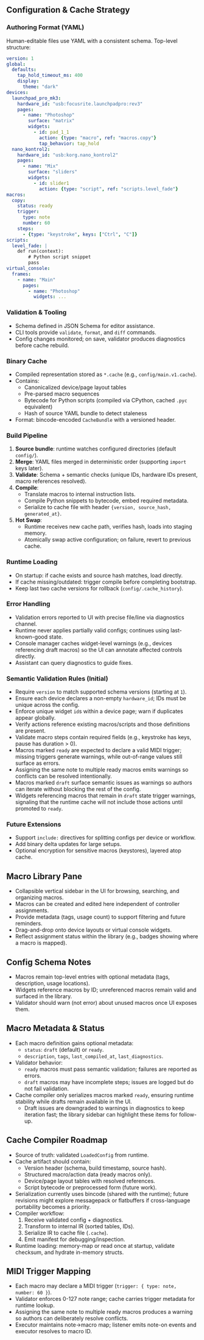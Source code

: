 ## Configuration & Cache Strategy

### Authoring Format (YAML)
Human-editable files use YAML with a consistent schema. Top-level structure:
```yaml
version: 1
global:
  defaults:
    tap_hold_timeout_ms: 400
    display:
      theme: "dark"
devices:
  launchpad_pro_mk3:
    hardware_id: "usb:focusrite.launchpadpro:rev3"
    pages:
      - name: "Photoshop"
        surface: "matrix"
        widgets:
          - id: pad_1_1
            action: {type: "macro", ref: "macros.copy"}
            tap_behavior: tap_hold
  nano_kontrol2:
    hardware_id: "usb:korg.nano_kontrol2"
    pages:
      - name: "Mix"
        surface: "sliders"
        widgets:
          - id: slider1
            action: {type: "script", ref: "scripts.level_fade"}
macros:
  copy:
    status: ready
    trigger:
      type: note
      number: 60
    steps:
      - {type: "keystroke", keys: ["Ctrl", "C"]}
scripts:
  level_fade: |
    def run(context):
        # Python script snippet
        pass
virtual_console:
  frames:
    - name: "Main"
      pages:
        - name: "Photoshop"
          widgets: ...
```

### Validation & Tooling
- Schema defined in JSON Schema for editor assistance.
- CLI tools provide `validate`, `format`, and `diff` commands.
- Config changes monitored; on save, validator produces diagnostics before cache rebuild.

### Binary Cache
- Compiled representation stored as `*.cache` (e.g., `config/main.v1.cache`).
- Contains:
  - Canonicalized device/page layout tables
  - Pre-parsed macro sequences
  - Bytecode for Python scripts (compiled via CPython, cached `.pyc` equivalent)
  - Hash of source YAML bundle to detect staleness
- Format: bincode-encoded `CacheBundle` with a versioned header.

### Build Pipeline
1. **Source bundle**: runtime watches configured directories (default `config/`).
2. **Merge**: YAML files merged in deterministic order (supporting `import` keys later).
3. **Validate**: Schema + semantic checks (unique IDs, hardware IDs present, macro references resolved).
4. **Compile**:
   - Translate macros to internal instruction lists.
   - Compile Python snippets to bytecode, embed required metadata.
   - Serialize to cache file with header `{version, source_hash, generated_at}`.
5. **Hot Swap**:
   - Runtime receives new cache path, verifies hash, loads into staging memory.
   - Atomically swap active configuration; on failure, revert to previous cache.

### Runtime Loading
- On startup: if cache exists and source hash matches, load directly.
- If cache missing/outdated: trigger compile before completing bootstrap.
- Keep last two cache versions for rollback (`config/.cache_history`).

### Error Handling
- Validation errors reported to UI with precise file/line via diagnostics channel.
- Runtime never applies partially valid configs; continues using last-known-good state.
- Console manager caches widget-level warnings (e.g., devices referencing draft macros) so the UI can annotate affected controls directly.
- Assistant can query diagnostics to guide fixes.

### Semantic Validation Rules (Initial)
- Require `version` to match supported schema versions (starting at `1`).
- Ensure each device declares a non-empty `hardware_id`; IDs must be unique across the config.
- Enforce unique widget `id`s within a device page; warn if duplicates appear globally.
- Verify actions reference existing macros/scripts and those definitions are present.
- Validate macro steps contain required fields (e.g., keystroke has keys, pause has duration > 0).
- Macros marked `ready` are expected to declare a valid MIDI trigger; missing triggers generate warnings, while out-of-range values still surface as errors.
- Assigning the same note to multiple ready macros emits warnings so conflicts can be resolved intentionally.
- Macros marked `draft` surface semantic issues as warnings so authors can iterate without blocking the rest of the config.
- Widgets referencing macros that remain in `draft` state trigger warnings, signaling that the runtime cache will not include those actions until promoted to `ready`.

### Future Extensions
- Support `include:` directives for splitting configs per device or workflow.
- Add binary delta updates for large setups.
- Optional encryption for sensitive macros (keystores), layered atop cache.
## Macro Library Pane
- Collapsible vertical sidebar in the UI for browsing, searching, and organizing macros.
- Macros can be created and edited here independent of controller assignments.
- Provide metadata (tags, usage count) to support filtering and future reminders.
- Drag-and-drop onto device layouts or virtual console widgets.
- Reflect assignment status within the library (e.g., badges showing where a macro is mapped).

## Config Schema Notes
- Macros remain top-level entries with optional metadata (tags, description, usage locations).
- Widgets reference macros by ID; unreferenced macros remain valid and surfaced in the library.
- Validator should warn (not error) about unused macros once UI exposes them.
## Macro Metadata & Status
- Each macro definition gains optional metadata:
  - `status`: `draft` (default) or `ready`.
  - `description`, `tags`, `last_compiled_at`, `last_diagnostics`.
- Validator behavior:
  - `ready` macros must pass semantic validation; failures are reported as errors.
  - `draft` macros may have incomplete steps; issues are logged but do not fail validation.
- Cache compiler only serializes macros marked `ready`, ensuring runtime stability while drafts remain available in the UI.
  - Draft issues are downgraded to warnings in diagnostics to keep iteration fast; the library sidebar can highlight these items for follow-up.
## Cache Compiler Roadmap
- Source of truth: validated `LoadedConfig` from runtime.
- Cache artifact should contain:
  - Version header (schema, build timestamp, source hash).
  - Structured macro/action data (ready macros only).
  - Device/page layout tables with resolved references.
  - Script bytecode or preprocessed form (future work).
- Serialization currently uses bincode (shared with the runtime); future revisions might explore messagepack or flatbuffers if cross-language portability becomes a priority.
- Compiler workflow:
  1. Receive validated config + diagnostics.
  2. Transform to internal IR (sorted tables, IDs).
  3. Serialize IR to cache file (`.cache`).
  4. Emit manifest for debugging/inspection.
- Runtime loading: memory-map or read once at startup, validate checksum, and hydrate in-memory structs.
## MIDI Trigger Mapping
- Each macro may declare a MIDI trigger (`trigger: { type: note, number: 60 }`).
- Validator enforces 0-127 note range; cache carries trigger metadata for runtime lookup.
- Assigning the same note to multiple ready macros produces a warning so authors can deliberately resolve conflicts.
- Executor maintains note->macro map; listener emits note-on events and executor resolves to macro ID.
